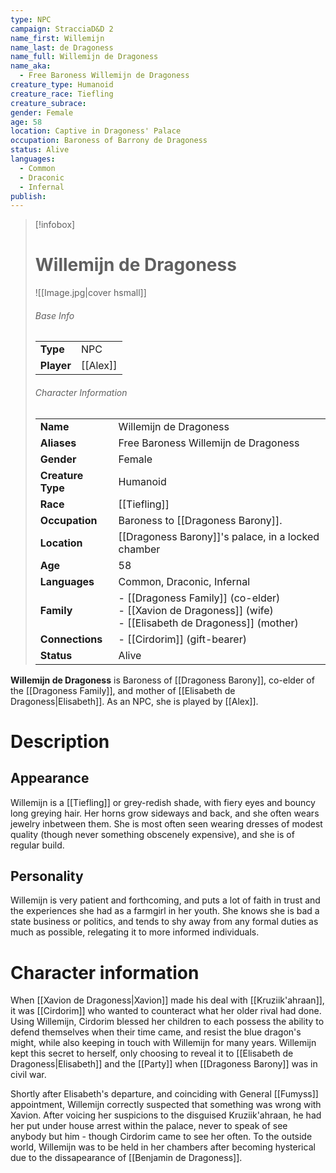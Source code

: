```yaml
---
type: NPC
campaign: StracciaD&D 2
name_first: Willemijn
name_last: de Dragoness
name_full: Willemijn de Dragoness
name_aka:
  - Free Baroness Willemijn de Dragoness
creature_type: Humanoid
creature_race: Tiefling
creature_subrace: 
gender: Female
age: 58
location: Captive in Dragoness' Palace
occupation: Baroness of Barrony de Dragoness
status: Alive
languages:
  - Common
  - Draconic
  - Infernal
publish:
---
```

> [!infobox]  
> # Willemijn de Dragoness
> ![[Image.jpg|cover hsmall]]  
> ###### Base Info
> | | |  
> |---|---|  
> | **Type** | NPC |
> | **Player** | [[Alex]] |
> ###### Character Information  
> | | |  
> |---|---|  
> | **Name** | Willemijn de Dragoness |
> | **Aliases** | Free Baroness Willemijn de Dragoness |
> | **Gender** | Female | 
> | **Creature Type** | Humanoid |
> | **Race** | [[Tiefling]] |  
> | **Occupation** | Baroness to [[Dragoness Barony]]. |  
> | **Location** | [[Dragoness Barony]]'s palace, in a locked chamber |
> | **Age** | 58 |
> | **Languages** | Common, Draconic, Infernal |  
> | **Family** | - [[Dragoness Family]] (co-elder)<br>- [[Xavion de Dragoness]] (wife)<br>- [[Elisabeth de Dragoness]] (mother) |
> | **Connections** | - [[Cirdorim]] (gift-bearer) |
> | **Status** | Alive |
 
**Willemijn de Dragoness** is Baroness of [[Dragoness Barony]], co-elder of the [[Dragoness Family]], and mother of [[Elisabeth de Dragoness|Elisabeth]]. As an NPC, she is played by [[Alex]].
# Description
## Appearance
Willemijn is a [[Tiefling]] or grey-redish shade, with fiery eyes and bouncy long greying hair. Her horns grow sideways and back, and she often wears jewelry inbetween them. She is most often seen wearing dresses of modest quality (though never something obscenely expensive), and she is of regular build.
## Personality
Willemijn is very patient and forthcoming, and puts a lot of faith in trust and the experiences she had as a farmgirl in her youth. She knows she is bad a state business or politics, and tends to shy away from any formal duties as much as possible, relegating it to more informed individuals.
# Character information
When [[Xavion de Dragoness|Xavion]] made his deal with [[Kruziik'ahraan]], it was [[Cirdorim]] who wanted to counteract what her older rival had done. Using Willemijn, Cirdorim blessed her children to each possess the ability to defend themselves when their time came, and resist the blue dragon's might, while also keeping in touch with Willemijn for many years. Willemijn kept this secret to herself, only choosing to reveal it to [[Elisabeth de Dragoness|Elisabeth]] and the [[Party]] when [[Dragoness Barony]] was in civil war.

Shortly after Elisabeth's departure, and coinciding with General [[Fumyss]] appointment, Willemijn correctly suspected that something was wrong with Xavion. After voicing her suspicions to the disguised Kruziik'ahraan, he had her put under house arrest within the palace, never to speak of see anybody but him - though Cirdorim came to see her often. To the outside world, Willemijn was to be held in her chambers after becoming hysterical due to the dissapearance of [[Benjamin de Dragoness]].